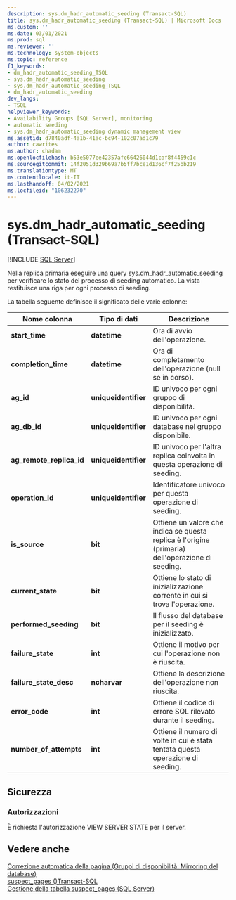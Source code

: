 ```yaml
---
description: sys.dm_hadr_automatic_seeding (Transact-SQL)
title: sys.dm_hadr_automatic_seeding (Transact-SQL) | Microsoft Docs
ms.custom: ''
ms.date: 03/01/2021
ms.prod: sql
ms.reviewer: ''
ms.technology: system-objects
ms.topic: reference
f1_keywords:
- dm_hadr_automatic_seeding_TSQL
- sys.dm_hadr_automatic_seeding
- sys.dm_hadr_automatic_seeding_TSQL
- dm_hadr_automatic_seeding
dev_langs:
- TSQL
helpviewer_keywords:
- Availability Groups [SQL Server], monitoring
- automatic seeding
- sys.dm_hadr_automatic_seeding dynamic management view
ms.assetid: d7840adf-4a1b-41ac-bc94-102c07ad1c79
author: cawrites
ms.author: chadam
ms.openlocfilehash: b53e5077ee42357afc66426044d1caf8f4469c1c
ms.sourcegitcommit: 14f2051d329b69a7b5ff7bce1d136cf7f25bb219
ms.translationtype: MT
ms.contentlocale: it-IT
ms.lasthandoff: 04/02/2021
ms.locfileid: "106232270"
---
```

# <a name="sysdm_hadr_automatic_seeding-transact-sql"></a>sys.dm_hadr_automatic_seeding (Transact-SQL)
[!INCLUDE [SQL Server](../../includes/applies-to-version/sqlserver.md)]

Nella replica primaria eseguire una query sys.dm_hadr_automatic_seeding per verificare lo stato del processo di seeding automatico. La vista restituisce una riga per ogni processo di seeding.  
  
La tabella seguente definisce il significato delle varie colonne:  
  
|Nome colonna|Tipo di dati|Descrizione|  
|-----------------|---------------|-----------------|  
|**start_time**|**datetime**|Ora di avvio dell'operazione.|
|**completion_time**|**datetime**|Ora di completamento dell'operazione (null se in corso).|  
|**ag_id**|**uniqueidentifier**|ID univoco per ogni gruppo di disponibilità.|  
|**ag_db_id**|**uniqueidentifier**|ID univoco per ogni database nel gruppo disponibile.|  
|**ag_remote_replica_id**|**uniqueidentifier**|ID univoco per l'altra replica coinvolta in questa operazione di seeding.|
|**operation_id**|**uniqueidentifier**|Identificatore univoco per questa operazione di seeding.|  
|**is_source**|**bit**|Ottiene un valore che indica se questa replica è l'origine (primaria) dell'operazione di seeding.|
|**current_state**|**bit**|Ottiene lo stato di inizializzazione corrente in cui si trova l'operazione.|
|**performed_seeding**|**bit**|Il flusso del database per il seeding è inizializzato.|
|**failure_state**|**int**|Ottiene il motivo per cui l'operazione non è riuscita.|
|**failure_state_desc**|**ncharvar**|Ottiene la descrizione dell'operazione non riuscita.|
|**error_code**|**int**|Ottiene il codice di errore SQL rilevato durante il seeding.|
|**number_of_attempts**|**int**|Ottiene il numero di volte in cui è stata tentata questa operazione di seeding.|


## <a name="security"></a>Sicurezza  
  
### <a name="permissions"></a>Autorizzazioni  
 È richiesta l'autorizzazione VIEW SERVER STATE per il server.  
  
## <a name="see-also"></a>Vedere anche  
 [Correzione automatica della pagina &#40;Gruppi di disponibilità: Mirroring del database&#41;](../../sql-server/failover-clusters/automatic-page-repair-availability-groups-database-mirroring.md)   
 [suspect_pages &#40;&#41;Transact-SQL ](../../relational-databases/system-tables/suspect-pages-transact-sql.md)   
 [Gestione della tabella suspect_pages &#40;SQL Server&#41;](../../relational-databases/backup-restore/manage-the-suspect-pages-table-sql-server.md)  
  
